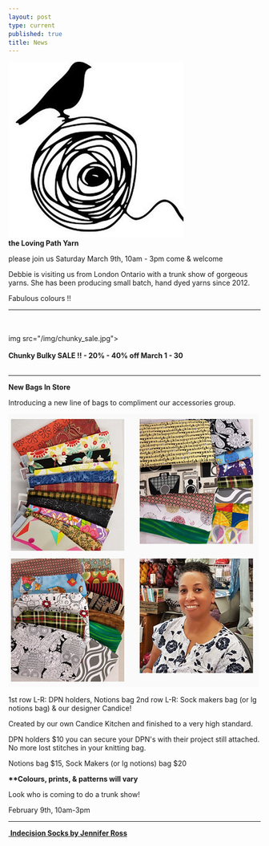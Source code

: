 ```yaml
---
layout: post
type: current
published: true
title: News
---
```

<img src="/img/loving_path.gif"><br />
<strong>the Loving Path Yarn</strong>
 
please join us
Saturday March 9th, 10am - 3pm
come & welcome

Debbie is visiting us from London Ontario with a trunk show of gorgeous yarns. She has been producing small batch, hand dyed yarns since 2012. 
 
Fabulous colours !!
<hr /><br /><br />
img src="/img/chunky_sale.jpg"><br /><br />
<strong>Chunky Bulky SALE !! - 20% - 40% off March 1 - 30</strong><br /><br />

<hr />
<strong>New Bags In Store</strong>

Introducing a new line of bags to compliment our accessories group.

<img src="/img/febwhatsnew.jpg">

1st row L-R: DPN holders, Notions bag
2nd row L-R: Sock makers bag (or lg notions bag) & our designer Candice!

Created by our own Candice Kitchen and finished to a very high standard. 

DPN holders $10
you can secure your DPN's with their project still attached. No more lost stitches in your knitting bag.

Notions bag $15, Sock Makers (or lg notions) bag $20

<strong>**Colours, prints, & patterns will vary</strong>

Look who is coming to do a trunk show!

February 9th, 10am-3pm

<hr />

<a href="https://www.ravelry.com/patterns/library/indecision-5">
      <img src="http://woolandsilkco.github.io/img/indecisionsocks.jpg" alt="">
     <strong>Indecision Socks</span> by Jennifer Ross</strong>
    </a>
